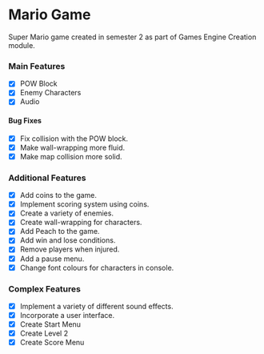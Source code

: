 # Mario Game

Super Mario game created in semester 2 as part of Games Engine Creation module.

### Main Features
- [x] POW Block
- [x] Enemy Characters
- [x] Audio

#### Bug Fixes
- [x] Fix collision with the POW block.
- [x] Make wall-wrapping more fluid.
- [x] Make map collision more solid.

### Additional Features
- [x] Add coins to the game.
- [x] Implement scoring system using coins.
- [x] Create a variety of enemies.
- [x] Create wall-wrapping for characters.
- [x] Add Peach to the game.
- [x] Add win and lose conditions.
- [x] Remove players when injured.
- [x] Add a pause menu.
- [x] Change font colours for characters in console.

### Complex Features
- [x] Implement a variety of different sound effects.
- [x] Incorporate a user interface.
- [x] Create Start Menu
- [x] Create Level 2
- [x] Create Score Menu